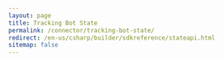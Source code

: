 ```yaml
---
layout: page
title: Tracking Bot State
permalink: /connector/tracking-bot-state/
redirect: /en-us/csharp/builder/sdkreference/stateapi.html
sitemap: false
---
```

